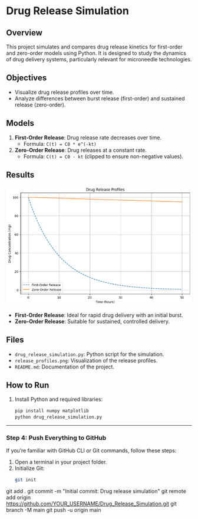 # Drug Release Simulation

## Overview
This project simulates and compares drug release kinetics for first-order and zero-order models using Python. It is designed to study the dynamics of drug delivery systems, particularly relevant for microneedle technologies.

## Objectives
- Visualize drug release profiles over time.
- Analyze differences between burst release (first-order) and sustained release (zero-order).

## Models
1. **First-Order Release**: Drug release rate decreases over time.
   - Formula: `C(t) = C0 * e^(-kt)`
2. **Zero-Order Release**: Drug releases at a constant rate.
   - Formula: `C(t) = C0 - kt` (clipped to ensure non-negative values).

## Results
![Release Profiles](release_profiles.png)

- **First-Order Release**: Ideal for rapid drug delivery with an initial burst.
- **Zero-Order Release**: Suitable for sustained, controlled delivery.

## Files
- `drug_release_simulation.py`: Python script for the simulation.
- `release_profiles.png`: Visualization of the release profiles.
- `README.md`: Documentation of the project.

## How to Run
1. Install Python and required libraries:
   ```bash
   pip install numpy matplotlib
   python drug_release_simulation.py

---

### **Step 4: Push Everything to GitHub**
If you’re familiar with GitHub CLI or Git commands, follow these steps:
1. Open a terminal in your project folder.
2. Initialize Git:
   ```bash
   git init
git add .
git commit -m "Initial commit: Drug release simulation"
git remote add origin https://github.com/YOUR_USERNAME/Drug_Release_Simulation.git
git branch -M main
git push -u origin main

